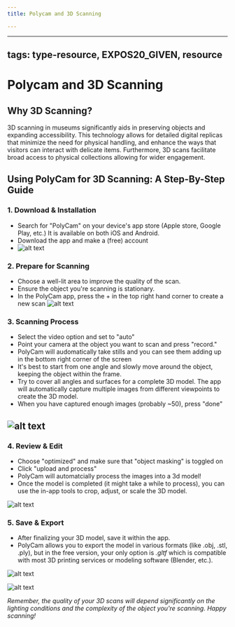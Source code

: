 ```yaml
---
title: Polycam and 3D Scanning

---
```


---
tags: type-resource, EXPOS20_GIVEN, resource
---

# Polycam and 3D Scanning

## Why 3D Scanning?

3D scanning in museums significantly aids in preserving objects and expanding accessibility. This technology allows for detailed digital replicas that minimize the need for physical handling, and enhance the ways that visitors can interact with delicate items. Furthermore, 3D scans facilitate broad access to physical collections allowing for wider engagement.


## Using PolyCam for 3D Scanning: A Step-By-Step Guide

### 1. Download & Installation
   - Search for "PolyCam" on your device's app store (Apple store, Google Play, etc.) It is available on both iOS and Android.
   - Download the app and make a (free) account
   - ![alt text](https://files.slack.com/files-pri/T0HTW3H0V-F060A1XHSB1/screenshot_20231011-123623.png?pub_secret=f4f1fef061)


### 2. Prepare for Scanning
   - Choose a well-lit area to improve the quality of the scan.
   - Ensure the object you're scanning is stationary.
   - In the PolyCam app, press the + in the top right hand corner to create a new scan
   ![alt text](https://files.slack.com/files-pri/T0HTW3H0V-F0628RBRL66/screenshot_20231022-124046.png?pub_secret=1c704c48e0)

### 3. Scanning Process
   - Select the video option and set to "auto"
   - Point your camera at the object you want to scan and press "record."
   - PolyCam will audomatically take stills and you can see them adding up in the bottom right corner of the screen
   - It's best to start from one angle and slowly move around the object, keeping the object within the frame.
   - Try to cover all angles and surfaces for a complete 3D model. The app will automatically capture multiple images from different viewpoints to create the 3D model.
   - When you have captured enough images (probably ~50), press "done"
   
   ![alt text](https://files.slack.com/files-pri/T0HTW3H0V-F060T1KDLN8/screenshot_20231011-123444.png?pub_secret=fb34dc11c5)
   - 

### 4. Review & Edit
   - Choose "optimized" and make sure that "object masking" is toggled on
   - Click "upload and process"
   - PolyCam will automatcially process the images into a 3d model!
   - Once the model is completed (it might take a while to process), you can use the in-app tools to crop, adjust, or scale the 3D model.

![alt text](https://files.slack.com/files-pri/T0HTW3H0V-F060QHRDV0S/screenshot_20231011-123343.png?pub_secret=e7371f54fa)




### 5. Save & Export
   - After finalizing your 3D model, save it within the app.
   - PolyCam allows you to export the model in various formats (like .obj, .stl, .ply), but in the free version, your only option is *.gltf* which is compatible with most 3D printing services or modeling software (Blender, etc.).

![alt text](https://files.slack.com/files-pri/T0HTW3H0V-F060A67HAMD/screenshot_20231011-130201.png?pub_secret=3013dbad6b)

![alt text](https://files.slack.com/files-pri/T0HTW3H0V-F060J351CCE/screenshot_20231011-130154.png?pub_secret=37fc82f7f5)



*Remember, the quality of your 3D scans will depend significantly on the lighting conditions and the complexity of the object you're scanning. Happy scanning!*










